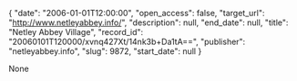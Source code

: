 {
  "date": "2006-01-01T12:00:00", 
  "open_access": false, 
  "target_url": "http://www.netleyabbey.info/", 
  "description": null, 
  "end_date": null, 
  "title": "Netley Abbey Village", 
  "record_id": "20060101T120000/xvnq427Xt/14nk3b+Da1tA==", 
  "publisher": "netleyabbey.info", 
  "slug": 9872, 
  "start_date": null
}

None